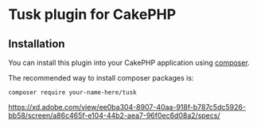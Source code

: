 # Tusk plugin for CakePHP

## Installation

You can install this plugin into your CakePHP application using [composer](https://getcomposer.org).

The recommended way to install composer packages is:

```
composer require your-name-here/tusk
```


https://xd.adobe.com/view/ee0ba304-8907-40aa-918f-b787c5dc5926-bb58/screen/a86c465f-e104-44b2-aea7-96f0ec6d08a2/specs/